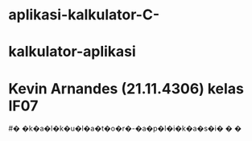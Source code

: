 # aplikasi-kalkulator-C-
 # kalkulator-aplikasi
 # Kevin Arnandes (21.11.4306) kelas IF07
#� �k�a�l�k�u�l�a�t�o�r�-�a�p�l�i�k�a�s�i�
�
�
